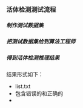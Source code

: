 ### 活体检测测试流程

##### 制作测试数据集



##### 把测试数据集给到算法工程师



##### 得到活体检测推理结果

结果形式如下：

- list.txt
- 包含错误的和正确的
- 